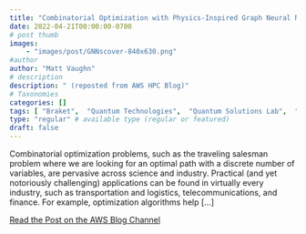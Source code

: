 ```yaml
---
title: "Combinatorial Optimization with Physics-Inspired Graph Neural Networks"
date: 2022-04-21T00:00:00-0700
# post thumb
images:
    - "images/post/GNNscover-840x630.png"
#author
author: "Matt Vaughn"
# description
description: " (reposted from AWS HPC Blog)"
# Taxonomies
categories: []
tags: [ "Braket",  "Quantum Technologies",  "Quantum Solutions Lab",  "hpcblog", ]
type: "regular" # available type (regular or featured)
draft: false
---
```


Combinatorial optimization problems, such as the traveling salesman problem where we are looking for an optimal path with a discrete number of variables, are pervasive across science and industry. Practical (and yet notoriously challenging) applications can be found in virtually every industry, such as transportation and logistics, telecommunications, and finance. For example, optimization algorithms help […]

<a href="https://aws.amazon.com/blogs/quantum-computing/combinatorial-optimization-with-physics-inspired-graph-neural-networks/" class="btn btn-primary btn-lg active" role="button" aria-pressed="true" style="margin-top: 8px;">Read the Post on the AWS Blog Channel</a>